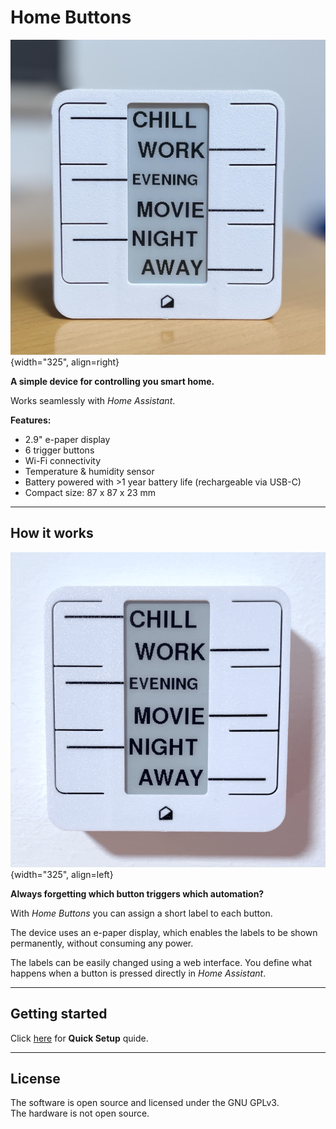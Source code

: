 # Home Buttons

![Home Buttons](assets/home_buttons_front.jpg){width="325", align=right} 

**A simple device for controlling you smart home.**

Works seamlessly with *Home Assistant*.

**Features:**

- 2.9" e-paper display
- 6 trigger buttons
- Wi-Fi connectivity
- Temperature & humidity sensor
- Battery powered with >1 year battery life (rechargeable via USB-C)
- Compact size: 87 x 87 x 23 mm

---

## How it works

![How It Works](assets/button_press.gif){width="325", align=left}

**Always forgetting which button triggers which automation?**

With *Home Buttons* you can assign a short label to each button.

The device uses an e-paper display, which enables the labels to be shown permanently, without consuming any power.

The labels can be easily changed using a web interface. You define what happens when a button is pressed directly in *Home Assistant*.

---

## Getting started

Click [here](setup.md) for **Quick Setup** quide. 

---

## License

The software is open source and licensed under the GNU GPLv3.  
The hardware is not open source.
